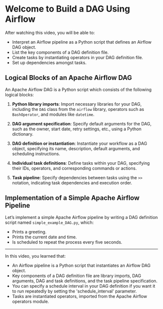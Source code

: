 
# Welcome to Build a DAG Using Airflow

After watching this video, you will be able to:

- Interpret an Airflow pipeline as a Python script that defines an Airflow DAG object.
- List the key components of a DAG definition file.
- Create tasks by instantiating operators in your DAG definition file.
- Set up dependencies amongst tasks.

## Logical Blocks of an Apache Airflow DAG

An Apache Airflow DAG is a Python script which consists of the following logical blocks:

1. **Python library imports**: Import necessary libraries for your DAG, including the `DAG` class from the `airflow` library, operators such as `BashOperator`, and modules like `datetime`.

2. **DAG argument specification**: Specify default arguments for the DAG, such as the owner, start date, retry settings, etc., using a Python dictionary.

3. **DAG definition or instantiation**: Instantiate your workflow as a DAG object, specifying its name, description, default arguments, and scheduling instructions.

4. **Individual task definitions**: Define tasks within your DAG, specifying their IDs, operators, and corresponding commands or actions.

5. **Task pipeline**: Specify dependencies between tasks using the `>>` notation, indicating task dependencies and execution order.

## Implementation of a Simple Apache Airflow Pipeline

Let’s implement a simple Apache Airflow pipeline by writing a DAG definition script named `simple_example_DAG.py`, which:
- Prints a greeting.
- Prints the current date and time.
- Is scheduled to repeat the process every five seconds.

---

In this video, you learned that:

- An Airflow pipeline is a Python script that instantiates an Airflow DAG object.
- Key components of a DAG definition file are library imports, DAG arguments, DAG and task definitions, and the task pipeline specification.
- You can specify a schedule interval in your DAG definition if you want it to run repeatedly by setting the 'schedule_interval' parameter.
- Tasks are instantiated operators, imported from the Apache Airflow operators module.

